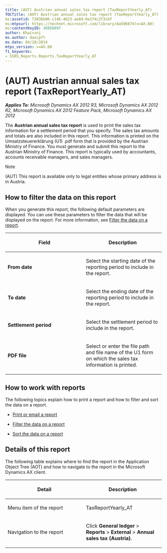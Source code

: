 ```yaml
---
title: (AUT) Austrian annual sales tax report (TaxReportYearly_AT)
TOCTitle: (AUT) Austrian annual sales tax report (TaxReportYearly_AT)
ms:assetid: 73036b06-c146-4623-ae8d-0e1f4c2f3cbf
ms:mtpsurl: https://technet.microsoft.com/library/Aa596874(v=AX.60)
ms:contentKeyID: 36956697
author: Khairunj
ms.author: daxcpft
ms.date: 04/18/2014
mtps_version: v=AX.60
f1_keywords:
- SSRS_Reports.Reports.TaxReportYearly_AT
---
```


# (AUT) Austrian annual sales tax report (TaxReportYearly\_AT) 


_**Applies To:** Microsoft Dynamics AX 2012 R3, Microsoft Dynamics AX 2012 R2, Microsoft Dynamics AX 2012 Feature Pack, Microsoft Dynamics AX 2012_

The **Austrian annual sales tax report** is used to print the sales tax information for a settlement period that you specify. The sales tax amounts and totals are also included in this report. This information is printed on the Umsatzsteuererklärung (U1) .pdf form that is provided by the Austrian Ministry of Finance. You must generate and submit this report to the Austrian Ministry of Finance. This report is typically used by accountants, accounts receivable managers, and sales managers.


> [!NOTE]
> <P>(AUT) This report is available only to legal entities whose primary address is in Austria.</P>



## How to filter the data on this report

When you generate this report, the following default parameters are displayed. You can use these parameters to filter the data that will be displayed on the report. For more information, see [Filter the data on a report](filter-the-data-on-a-report.md).

<table>
<colgroup>
<col style="width: 50%" />
<col style="width: 50%" />
</colgroup>
<thead>
<tr class="header">
<th><p>Field</p></th>
<th><p>Description</p></th>
</tr>
</thead>
<tbody>
<tr class="odd">
<td><p><strong>From date</strong></p></td>
<td><p>Select the starting date of the reporting period to include in the report.</p></td>
</tr>
<tr class="even">
<td><p><strong>To date</strong></p></td>
<td><p>Select the ending date of the reporting period to include in the report.</p></td>
</tr>
<tr class="odd">
<td><p><strong>Settlement period</strong></p></td>
<td><p>Select the settlement period to include in the report.</p></td>
</tr>
<tr class="even">
<td><p><strong>PDF file</strong></p></td>
<td><p>Select or enter the file path and file name of the U1 form on which the sales tax information is printed.</p></td>
</tr>
</tbody>
</table>


## How to work with reports

The following topics explain how to print a report and how to filter and sort the data on a report.

  - [Print or email a report](print-or-email-a-report.md)

  - [Filter the data on a report](filter-the-data-on-a-report.md)

  - [Sort the data on a report](sort-the-data-on-a-report.md)

## Details of this report

The following table explains where to find the report in the Application Object Tree (AOT) and how to navigate to the report in the Microsoft Dynamics AX client.

<table>
<colgroup>
<col style="width: 50%" />
<col style="width: 50%" />
</colgroup>
<thead>
<tr class="header">
<th><p>Detail</p></th>
<th><p>Description</p></th>
</tr>
</thead>
<tbody>
<tr class="odd">
<td><p>Menu item of the report</p></td>
<td><p>TaxReportYearly_AT</p></td>
</tr>
<tr class="even">
<td><p>Navigation to the report</p></td>
<td><p>Click <strong>General ledger</strong> &gt; <strong>Reports</strong> &gt; <strong>External</strong> &gt; <strong>Annual sales tax (Austria)</strong>.</p></td>
</tr>
</tbody>
</table>

  


